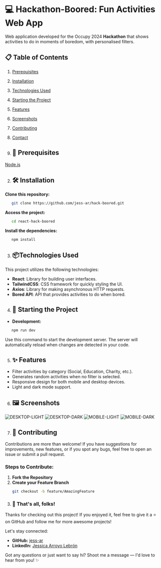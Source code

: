 # 💻 Hackathon-Boored: Fun Activities Web App

Web application developed for the Occupy 2024 **Hackathon** that shows activities to do in moments of boredom, with personalised filters.

## 📋 Table of Contents
1. [Prerequisites](#-prerequisites)
2. [Installation](#-installation)
3. [Technologies Used](#-technologies-used)
4. [Starting the Project](#-starting-the-project)
5. [Features](#-features)
6. [Screenshots](#-screenshots)
7. [Contributing](#-contributing)
8. [Contact](#-contact)


1. ## 🔧 Prerequisites

 [Node.js](https://nodejs.org/)

2. ## 🛠 Installation

**Clone this repository:** 

```bash
   git clone https://github.com/jess-ar/hack-boored.git
```

 **Access the project:**

```bash
   cd react-hack-boored
```

 **Install the dependencies:**

```bash
   npm install
```

3. ## 📦Technologies Used
This project utilizes the following technologies:

- **React**: Library for building user interfaces.
- **TailwindCSS**: CSS framework for quickly styling the UI.
- **Axios**: Library for making asynchronous HTTP requests.
- **Bored API**: API that provides activities to do when bored.

4. ## 🚀 Starting the Project

- **Development:**

```bash
   npm run dev
```
   Use this command to start the development server. The server will automatically reload 	when changes are detected in your code.

5. ## ✨ Features

- Filter activities by category (Social, Education, Charity, etc.).
- Generates random activities when no filter is selected.
- Responsive design for both mobile and desktop devices.
- Light and dark mode support.

6. ## 🖼 Screenshots
![DESKTOP-LIGHT](public/desktop-light.png)
![DESKTOP-DARK](public/desktop-dark.png)
![MOBILE-LIGHT](public/mobile-light.png)
![MOBILE-DARK](public/mobile-dark.png)


7. ## 🤝 Contributing

Contributions are more than welcome! If you have suggestions for improvements, new features, or if you spot any bugs, feel free to open an issue or submit a pull request.

### Steps to Contribute:
1. **Fork the Repository**
2. **Create your Feature Branch**
   ```bash
   git checkout -b feature/AmazingFeature


8. ### 🎉 That's all, folks!

Thanks for checking out this project! If you enjoyed it, feel free to give it a ⭐️ on GitHub and follow me for more awesome projects!

Let's stay connected:
- **GitHub:** [jess-ar](https://github.com/jess-ar)
- **LinkedIn:** [Jessica Arroyo Lebrón](https://www.linkedin.com/in/jessica-arroyo-lebron/)

Got any questions or just want to say hi? Shoot me a message — I'd love to hear from you! ✨
